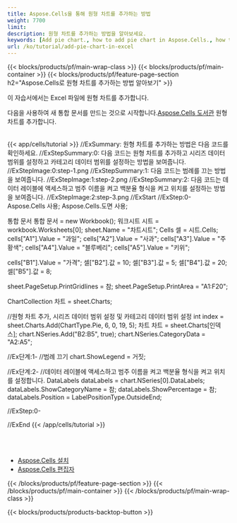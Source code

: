 ```yaml
---
title: Aspose.Cells을 통해 원형 차트를 추가하는 방법
weight: 7700
limit:
description: 원형 차트를 추가하는 방법을 알아보세요.
keywords: [Add pie chart., how to add pie chart in Aspose.Cells., how to add pie chart using Aspose.Cells]
url: /ko/tutorial/add-pie-chart-in-excel
---
```

{{< blocks/products/pf/main-wrap-class >}}
{{< blocks/products/pf/main-container >}}
{{< blocks/products/pf/feature-page-section h2="Aspose.Cells로 원형 차트를 추가하는 방법 알아보기" >}}

<p>
이 자습서에서는 Excel 파일에 원형 차트를 추가합니다.
</p>

<p>
 다음을 사용하여 새 통합 문서를 만드는 것으로 시작합니다.<a href="https://www.nuget.org/packages/Aspose.Cells">Aspose.Cells 도서관</a> 원형 차트를 추가합니다.
</p>

<br />
{{< app/cells/tutorial >}}
//ExSummary: 원형 차트를 추가하는 방법은 다음 코드를 확인하세요.
//ExStepSummary:0: 다음 코드는 원형 차트를 추가하고 시리즈 데이터 범위를 설정하고 카테고리 데이터 범위를 설정하는 방법을 보여줍니다.
//ExStepImage:0:step-1.png
//ExStepSummary:1: 다음 코드는 범례를 끄는 방법을 보여줍니다.
//ExStepImage:1:step-2.png
//ExStepSummary:2: 다음 코드는 데이터 레이블에 액세스하고 범주 이름을 켜고 백분율 형식을 켜고 위치를 설정하는 방법을 보여줍니다.
//ExStepImage:2:step-3.png
//ExStart
//ExStep:0-
Aspose.Cells 사용;
Aspose.Cells.도면 사용;

통합 문서 통합 문서 = new Workbook();
워크시트 시트 = workbook.Worksheets[0];
sheet.Name = "차트시트";
Cells 셀 = 시트.Cells;
cells["A1"].Value = "과일";
cells["A2"].Value = "사과";
cells["A3"].Value = "주황색";
cells["A4"].Value = "블루베리";
cells["A5"].Value = "키위";

cells["B1"].Value = "가격";
셀["B2"].값 = 10;
셀["B3"].값 = 5;
셀["B4"].값 = 20;
셀["B5"].값 = 8;

sheet.PageSetup.PrintGridlines = 참;
sheet.PageSetup.PrintArea = "A1:F20";

ChartCollection 차트 = sheet.Charts;

//원형 차트 추가, 시리즈 데이터 범위 설정 및 카테고리 데이터 범위 설정
int index = sheet.Charts.Add(ChartType.Pie, 6, 0, 19, 5);
차트 차트 = sheet.Charts[인덱스];
chart.NSeries.Add("B2:B5", true);
chart.NSeries.CategoryData = "A2:A5";

//Ex단계:1-
//범례 끄기
chart.ShowLegend = 거짓;

//Ex단계:2-
//데이터 레이블에 액세스하고 범주 이름을 켜고 백분율 형식을 켜고 위치를 설정합니다.
DataLabels dataLabels = chart.NSeries[0].DataLabels;
dataLabels.ShowCategoryName = 참;
dataLabels.ShowPercentage = 참;
dataLabels.Position = LabelPositionType.OutsideEnd;

//ExStep:0-

//ExEnd
{{< /app/cells/tutorial >}}
<br />

<br />
<br />
<div class="code-sample">
    <ul class="link-list">
        <li class="link-item"><a href="https://docs.aspose.com/cells/net/installation/">Aspose.Cells 설치</a></li>
        <li class="link-item"><a href="https://products.aspose.app/cells/editor/">Aspose.Cells 편집자</a></li>
    </ul>
</div>

{{< /blocks/products/pf/feature-page-section >}}
{{< /blocks/products/pf/main-container >}}
{{< /blocks/products/pf/main-wrap-class >}}

{{< blocks/products/products-backtop-button >}}